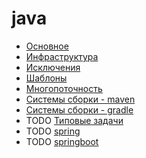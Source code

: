 # java

* [Основное](base.md)
* [Инфраструктура](infrasructure.md)
* [Исключения](exceptions.md)
* [Шаблоны](templates.md)
* [Многопоточность](multithreading.md)
* [Системы сборки - maven](maven.md)
* [Системы сборки - gradle](gradle.md)
* TODO [Типовые задачи](default_cases.md)
* TODO [spring](spring.md)
* TODO [springboot](springboot.md)

